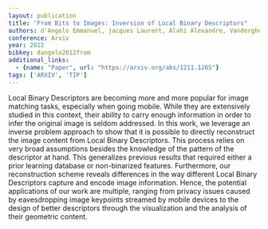 ```yaml
---
layout: publication
title: "From Bits to Images: Inversion of Local Binary Descriptors"
authors: d'Angelo Emmanuel, jacques Laurent, Alahi Alexandre, Vandergheynst Pierre
conference: Arxiv
year: 2012
bibkey: dangelo2012from
additional_links:
  - {name: "Paper", url: "https://arxiv.org/abs/1211.1265"}
tags: ['ARXIV', 'TIP']
---
```

Local Binary Descriptors are becoming more and more popular for image matching
tasks, especially when going mobile. While they are extensively studied in this
context, their ability to carry enough information in order to infer the
original image is seldom addressed. In this work, we leverage an inverse problem
approach to show that it is possible to directly reconstruct the image content
from Local Binary Descriptors. This process relies on very broad assumptions
besides the knowledge of the pattern of the descriptor at hand. This generalizes
previous results that required either a prior learning database or non-binarized
features. Furthermore, our reconstruction scheme reveals differences in the way
different Local Binary Descriptors capture and encode image information. Hence,
the potential applications of our work are multiple, ranging from privacy issues
caused by eavesdropping image keypoints streamed by mobile devices to the design
of better descriptors through the visualization and the analysis of their
geometric content.
